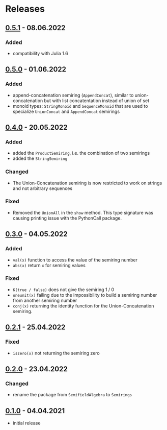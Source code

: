 # Releases

## [0.5.1](https://github.com/FAST-ASR/Semirings.jl/releases/tag/v0.5.1) - 08.06.2022
### Added
- compatibility with Julia 1.6

## [0.5.0](https://github.com/FAST-ASR/Semirings.jl/releases/tag/v0.5.0) - 01.06.2022
### Added
- append-concatenation semiring (`AppendConcat`), similar to
  union-concatenation but with list concatentation instead of union
  of set
- monoid types: `StringMonoid` and `SequenceMonoid` that are used to
  specialize `UnionConcat` and `AppendConcat` semirings

## [0.4.0](https://github.com/FAST-ASR/Semirings.jl/releases/tag/v0.4.0) - 20.05.2022
### Added
- added the `ProductSemiring`, i.e. the combination of two semirings
- added the `StringSemiring`
### Changed
- The Union-Concatenation semiring is now restricted to work on strings
  and not arbitrary sequences
### Fixed
- Removed the `UnionAll` in the `show` method. This type signature was
  causing printing issue with the PythonCall package.

## [0.3.0](https://github.com/FAST-ASR/Semirings.jl/releases/tag/v0.3.0) - 04.05.2022
### Added
- `val(x)` function to access the value of the semiring number
- `abs(x)` return `x` for semiring values

### Fixed
- `K(true / false)` does not give the semiring 1 / 0
- `oneunit(x)` failing due to the impossibility to build
  a semiring number from another semiring number
- `conj(x)` returning the identity function for the Union-Concatenation
  semiring.

## [0.2.1](https://github.com/FAST-ASR/Semirings.jl/releases/tag/v0.2.1) - 25.04.2022
### Fixed
- `iszero(x)` not returning the semiring zero

## [0.2.0](https://github.com/FAST-ASR/Semirings.jl/releases/tag/v0.2.0) - 23.04.2022
### Changed
- rename the package from `SemifieldAlgebra` to `Semirings`

## [0.1.0](https://github.com/FAST-ASR/Semirings.jl/releases/tag/v0.1.0) - 04.04.2021
- initial release
